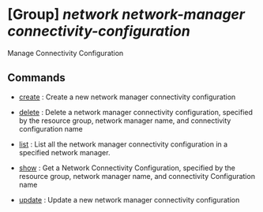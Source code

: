 # [Group] _network network-manager connectivity-configuration_

Manage Connectivity Configuration

## Commands

- [create](/Commands/network/network-manager/connectivity-configuration/_create.md)
: Create a new network manager connectivity configuration

- [delete](/Commands/network/network-manager/connectivity-configuration/_delete.md)
: Delete a network manager connectivity configuration, specified by the resource group, network manager name, and connectivity configuration name

- [list](/Commands/network/network-manager/connectivity-configuration/_list.md)
: List all the network manager connectivity configuration in a specified network manager.

- [show](/Commands/network/network-manager/connectivity-configuration/_show.md)
: Get a Network Connectivity Configuration, specified by the resource group, network manager name, and connectivity Configuration name

- [update](/Commands/network/network-manager/connectivity-configuration/_update.md)
: Update a new network manager connectivity configuration

